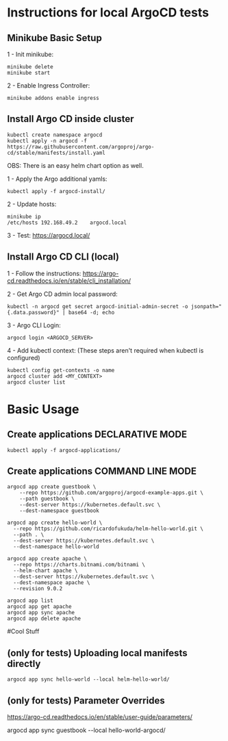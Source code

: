 # Instructions for local ArgoCD tests

## Minikube Basic Setup
1 - Init minikube:
```
minikube delete
minikube start
```

2 - Enable Ingress Controller:
```
minikube addons enable ingress
```

## Install Argo CD inside cluster
```
kubectl create namespace argocd
kubectl apply -n argocd -f https://raw.githubusercontent.com/argoproj/argo-cd/stable/manifests/install.yaml
```
OBS: There is an easy helm chart option as well.

1 - Apply the Argo additional yamls:
```
kubectl apply -f argocd-install/
```

2 - Update hosts:
```
minikube ip
/etc/hosts 192.168.49.2    argocd.local
```

3 - Test:
https://argocd.local/


## Install Argo CD CLI (local)
1 - Follow the instructions:
https://argo-cd.readthedocs.io/en/stable/cli_installation/

2 - Get Argo CD admin local password:
```
kubectl -n argocd get secret argocd-initial-admin-secret -o jsonpath="{.data.password}" | base64 -d; echo
```

3 - Argo CLI Login:
```
argocd login <ARGOCD_SERVER>
```

4 - Add kubectl context:
(These steps aren't required when kubectl is configured)
```
kubectl config get-contexts -o name
argocd cluster add <MY_CONTEXT>
argocd cluster list
```

# Basic Usage
## Create applications DECLARATIVE MODE
```
kubectl apply -f argocd-applications/
```

## Create applications COMMAND LINE MODE
```
argocd app create guestbook \
	--repo https://github.com/argoproj/argocd-example-apps.git \
	--path guestbook \
	--dest-server https://kubernetes.default.svc \
	--dest-namespace guestbook

argocd app create hello-world \
  --repo https://github.com/ricardofukuda/helm-hello-world.git \
  --path . \
  --dest-server https://kubernetes.default.svc \
  --dest-namespace hello-world

argocd app create apache \
  --repo https://charts.bitnami.com/bitnami \
  --helm-chart apache \
  --dest-server https://kubernetes.default.svc \
  --dest-namespace apache \
  --revision 9.0.2

argocd app list
argocd app get apache
argocd app sync apache
argocd app delete apache
```


#Cool Stuff	
## (only for tests) Uploading local manifests directly
```
argocd app sync hello-world --local helm-hello-world/
```

## (only for tests) Parameter Overrides
https://argo-cd.readthedocs.io/en/stable/user-guide/parameters/





















argocd app sync guestbook --local hello-world-argocd/